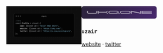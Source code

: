 <img src="./assets/bannerblobround.png" align="center" width="200"/>

<img src="./assets/zigice.png" align="left" width="200"/>

### `uzair`


<a href="https://ukg.one">website</a> ·
<a href="https://x.com/uzairkghori">twitter</a> 
